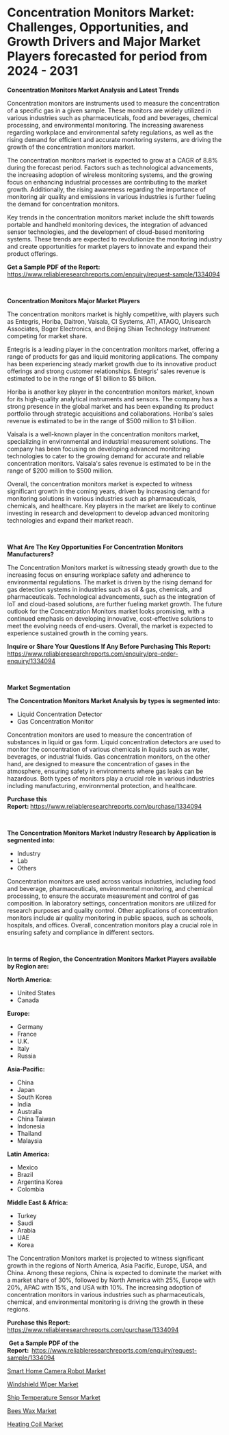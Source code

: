 <p><h1>Concentration Monitors Market: Challenges, Opportunities, and Growth Drivers and Major Market Players forecasted for period from 2024 - 2031</h1></p><p><strong>Concentration Monitors Market Analysis and Latest Trends</strong></p>
<p><p>Concentration monitors are instruments used to measure the concentration of a specific gas in a given sample. These monitors are widely utilized in various industries such as pharmaceuticals, food and beverages, chemical processing, and environmental monitoring. The increasing awareness regarding workplace and environmental safety regulations, as well as the rising demand for efficient and accurate monitoring systems, are driving the growth of the concentration monitors market.</p><p>The concentration monitors market is expected to grow at a CAGR of 8.8% during the forecast period. Factors such as technological advancements, the increasing adoption of wireless monitoring systems, and the growing focus on enhancing industrial processes are contributing to the market growth. Additionally, the rising awareness regarding the importance of monitoring air quality and emissions in various industries is further fueling the demand for concentration monitors.</p><p>Key trends in the concentration monitors market include the shift towards portable and handheld monitoring devices, the integration of advanced sensor technologies, and the development of cloud-based monitoring systems. These trends are expected to revolutionize the monitoring industry and create opportunities for market players to innovate and expand their product offerings.</p></p>
<p><strong>Get a Sample PDF of the Report:&nbsp;</strong> <a href="https://www.reliableresearchreports.com/enquiry/request-sample/1334094">https://www.reliableresearchreports.com/enquiry/request-sample/1334094</a></p>
<p>&nbsp;</p>
<p><strong>Concentration Monitors Major Market Players</strong></p>
<p><p>The concentration monitors market is highly competitive, with players such as Entegris, Horiba, Daitron, Vaisala, CI Systems, ATI, ATAGO, Unisearch Associates, Boger Electronics, and Beijing Shian Technology Instrument competing for market share. </p><p>Entegris is a leading player in the concentration monitors market, offering a range of products for gas and liquid monitoring applications. The company has been experiencing steady market growth due to its innovative product offerings and strong customer relationships. Entegris' sales revenue is estimated to be in the range of $1 billion to $5 billion.</p><p>Horiba is another key player in the concentration monitors market, known for its high-quality analytical instruments and sensors. The company has a strong presence in the global market and has been expanding its product portfolio through strategic acquisitions and collaborations. Horiba's sales revenue is estimated to be in the range of $500 million to $1 billion.</p><p>Vaisala is a well-known player in the concentration monitors market, specializing in environmental and industrial measurement solutions. The company has been focusing on developing advanced monitoring technologies to cater to the growing demand for accurate and reliable concentration monitors. Vaisala's sales revenue is estimated to be in the range of $200 million to $500 million.</p><p>Overall, the concentration monitors market is expected to witness significant growth in the coming years, driven by increasing demand for monitoring solutions in various industries such as pharmaceuticals, chemicals, and healthcare. Key players in the market are likely to continue investing in research and development to develop advanced monitoring technologies and expand their market reach.</p></p>
<p>&nbsp;</p>
<p><strong>What Are The Key Opportunities For Concentration Monitors Manufacturers?</strong></p>
<p><p>The Concentration Monitors market is witnessing steady growth due to the increasing focus on ensuring workplace safety and adherence to environmental regulations. The market is driven by the rising demand for gas detection systems in industries such as oil & gas, chemicals, and pharmaceuticals. Technological advancements, such as the integration of IoT and cloud-based solutions, are further fueling market growth. The future outlook for the Concentration Monitors market looks promising, with a continued emphasis on developing innovative, cost-effective solutions to meet the evolving needs of end-users. Overall, the market is expected to experience sustained growth in the coming years.</p></p>
<p><strong>Inquire or Share Your Questions If Any Before Purchasing This Report:</strong> <a href="https://www.reliableresearchreports.com/enquiry/pre-order-enquiry/1334094">https://www.reliableresearchreports.com/enquiry/pre-order-enquiry/1334094</a></p>
<p>&nbsp;</p>
<p><strong>Market Segmentation</strong></p>
<p><strong>The Concentration Monitors Market Analysis by types is segmented into:</strong></p>
<p><ul><li>Liquid Concentration Detector</li><li>Gas Concentration Monitor</li></ul></p>
<p><p>Concentration monitors are used to measure the concentration of substances in liquid or gas form. Liquid concentration detectors are used to monitor the concentration of various chemicals in liquids such as water, beverages, or industrial fluids. Gas concentration monitors, on the other hand, are designed to measure the concentration of gases in the atmosphere, ensuring safety in environments where gas leaks can be hazardous. Both types of monitors play a crucial role in various industries including manufacturing, environmental protection, and healthcare.</p></p>
<p><strong>Purchase this Report:&nbsp;</strong><a href="https://www.reliableresearchreports.com/purchase/1334094">https://www.reliableresearchreports.com/purchase/1334094</a></p>
<p>&nbsp;</p>
<p><strong>The Concentration Monitors Market Industry Research by Application is segmented into:</strong></p>
<p><ul><li>Industry</li><li>Lab</li><li>Others</li></ul></p>
<p><p>Concentration monitors are used across various industries, including food and beverage, pharmaceuticals, environmental monitoring, and chemical processing, to ensure the accurate measurement and control of gas composition. In laboratory settings, concentration monitors are utilized for research purposes and quality control. Other applications of concentration monitors include air quality monitoring in public spaces, such as schools, hospitals, and offices. Overall, concentration monitors play a crucial role in ensuring safety and compliance in different sectors.</p></p>
<p>&nbsp;</p>
<p><strong>In terms of Region, the Concentration Monitors Market Players available by Region are:</strong></p>
<p>
    <p> <strong> North America: </strong>
        <ul>
            <li>United States</li>
            <li>Canada</li>
        </ul>
        </p> 
    <p> <strong> Europe: </strong>
        <ul>
            <li>Germany</li>
            <li>France</li>
            <li>U.K.</li>
            <li>Italy</li>
            <li>Russia</li>
        </ul>
        </p> 
    <p> <strong> Asia-Pacific: </strong>
        <ul>
            <li>China</li>
            <li>Japan</li>
            <li>South Korea</li>
            <li>India</li>
            <li>Australia</li>
            <li>China Taiwan</li>
            <li>Indonesia</li>
            <li>Thailand</li>
            <li>Malaysia</li>
        </ul>
        </p> 
    <p> <strong> Latin America: </strong>
        <ul>
            <li>Mexico</li>
            <li>Brazil</li>
            <li>Argentina Korea</li>
            <li>Colombia</li>
        </ul>
        </p> 
    <p> <strong> Middle East & Africa: </strong>
        <ul>
            <li>Turkey</li>
            <li>Saudi</li>
            <li>Arabia</li>
            <li>UAE</li>
            <li>Korea</li>
        </ul>
    </p>
    </p>
<p><p>The Concentration Monitors market is projected to witness significant growth in the regions of North America, Asia Pacific, Europe, USA, and China. Among these regions, China is expected to dominate the market with a market share of 30%, followed by North America with 25%, Europe with 20%, APAC with 15%, and USA with 10%. The increasing adoption of concentration monitors in various industries such as pharmaceuticals, chemical, and environmental monitoring is driving the growth in these regions.</p></p>
<p><strong>Purchase this Report: </strong><a href="https://www.reliableresearchreports.com/purchase/1334094">https://www.reliableresearchreports.com/purchase/1334094</a></p>
<p>&nbsp;<strong>Get a Sample PDF of the Report:&nbsp;&nbsp;</strong><a href="https://www.reliableresearchreports.com/enquiry/request-sample/1334094">https://www.reliableresearchreports.com/enquiry/request-sample/1334094</a></p>
<p><strong></strong></p>
<p><p><a href="https://issuu.com/reportprime-2/docs/smart-home-camera-robot-market-size-2030.pptx">Smart Home Camera Robot Market</a></p><p><a href="https://medium.com/@deirdredavies67/windshield-wiper-market-insight-market-trends-growth-forecasted-from-2024-to-2031-0d110a7a2f2e">Windshield Wiper Market</a></p><p><a href="https://issuu.com/reportprime-2/docs/ship-temperature-sensor-market-size-2030.pptx">Ship Temperature Sensor Market</a></p><p><a href="https://medium.com/@deirdredavies67/bees-wax-market-research-report-its-history-and-forecast-2024-to-2031-209d290b5374">Bees Wax Market</a></p><p><a href="https://medium.com/@deirdredavies67/heating-coil-nbsp-market-focuses-on-market-share-size-and-projected-forecast-till-2031-e51a450d335e">Heating Coil Market</a></p></p>
